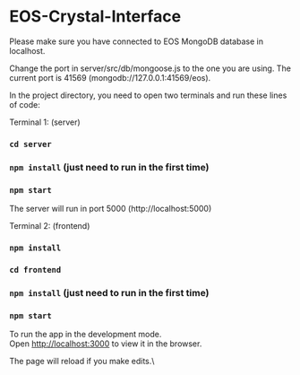 # EOS-Crystal-Interface

Please make sure you have connected to EOS MongoDB database in localhost.

Change the port in server/src/db/mongoose.js to the one you are using. The current port is 41569 (mongodb://127.0.0.1:41569/eos).

In the project directory, you need to open two terminals and run these lines of code:

Terminal 1: (server)

### `cd server`

### `npm install` (just need to run in the first time)

### `npm start`

The server will run in port 5000 (http://localhost:5000)

Terminal 2: (frontend)

### `npm install`

### `cd frontend`

### `npm install` (just need to run in the first time)

### `npm start`

To run the app in the development mode.\
Open [http://localhost:3000](http://localhost:3000) to view it in the browser.

The page will reload if you make edits.\
